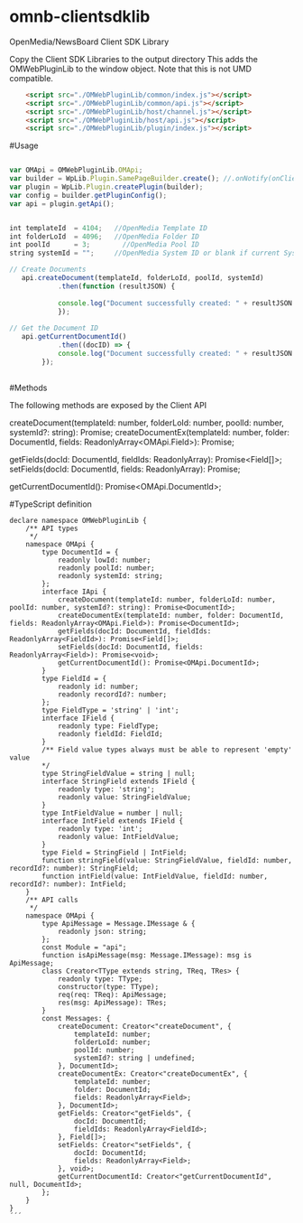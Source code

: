 # omnb-clientsdklib
OpenMedia/NewsBoard Client SDK Library


Copy the Client SDK Libraries to the output directory
This adds the OMWebPluginLib to the window object. Note that this is not UMD compatible.

```html
    <script src="./OMWebPluginLib/common/index.js"></script>
    <script src="./OMWebPluginLib/common/api.js"></script>
    <script src="./OMWebPluginLib/host/channel.js"></script>
    <script src="./OMWebPluginLib/host/api.js"></script>
    <script src="./OMWebPluginLib/plugin/index.js"></script>
```

#Usage

``` index.js

var OMApi = OMWebPluginLib.OMApi;
var builder = WpLib.Plugin.SamePageBuilder.create(); //.onNotify(onClientNotify)
var plugin = WpLib.Plugin.createPlugin(builder);
var config = builder.getPluginConfig();
var api = plugin.getApi();


int templateId 	= 4104;   //OpenMedia Template ID
int folderLoId 	= 4096;   //OpenMedia Folder ID 
int poolId 		= 3;        //OpenMedia Pool ID
string systemId	= "";     //OpenMedia System ID or blank if current System

// Create Documents
   api.createDocument(templateId, folderLoId, poolId, systemId)
            .then(function (resultJSON) {
			
			console.log("Document successfully created: " + resultJSON.lowId);
			});
      
// Get the Document ID   
   api.getCurrentDocumentId()
            .then((docID) => {
        	console.log("Document successfully created: " + resultJSON.lowId);
      	});
	
 ```
 
 #Methods

The following methods are exposed by the Client API
 
createDocument(templateId: number, folderLoId: number, poolId: number, systemId?: string): Promise<DocumentId>;
createDocumentEx(templateId: number, folder: DocumentId, fields: ReadonlyArray<OMApi.Field>): Promise<DocumentId>;

getFields(docId: DocumentId, fieldIds: ReadonlyArray<FieldId>): Promise<Field[]>;
setFields(docId: DocumentId, fields: ReadonlyArray<Field>): Promise<void>;

getCurrentDocumentId(): Promise<OMApi.DocumentId>;


#TypeScript definition

```
declare namespace OMWebPluginLib {
    /** API types
     */
    namespace OMApi {
        type DocumentId = {
            readonly lowId: number;
            readonly poolId: number;
            readonly systemId: string;
        };
        interface IApi {
            createDocument(templateId: number, folderLoId: number, poolId: number, systemId?: string): Promise<DocumentId>;
            createDocumentEx(templateId: number, folder: DocumentId, fields: ReadonlyArray<OMApi.Field>): Promise<DocumentId>;
            getFields(docId: DocumentId, fieldIds: ReadonlyArray<FieldId>): Promise<Field[]>;
            setFields(docId: DocumentId, fields: ReadonlyArray<Field>): Promise<void>;
            getCurrentDocumentId(): Promise<OMApi.DocumentId>;
        }
        type FieldId = {
            readonly id: number;
            readonly recordId?: number;
        };
        type FieldType = 'string' | 'int';
        interface IField {
            readonly type: FieldType;
            readonly fieldId: FieldId;
        }
        /** Field value types always must be able to represent 'empty' value
        */
        type StringFieldValue = string | null;
        interface StringField extends IField {
            readonly type: 'string';
            readonly value: StringFieldValue;
        }
        type IntFieldValue = number | null;
        interface IntField extends IField {
            readonly type: 'int';
            readonly value: IntFieldValue;
        }
        type Field = StringField | IntField;
        function stringField(value: StringFieldValue, fieldId: number, recordId?: number): StringField;
        function intField(value: IntFieldValue, fieldId: number, recordId?: number): IntField;
    }
    /** API calls
     */
    namespace OMApi {
        type ApiMessage = Message.IMessage & {
            readonly json: string;
        };
        const Module = "api";
        function isApiMessage(msg: Message.IMessage): msg is ApiMessage;
        class Creator<TType extends string, TReq, TRes> {
            readonly type: TType;
            constructor(type: TType);
            req(req: TReq): ApiMessage;
            res(msg: ApiMessage): TRes;
        }
        const Messages: {
            createDocument: Creator<"createDocument", {
                templateId: number;
                folderLoId: number;
                poolId: number;
                systemId?: string | undefined;
            }, DocumentId>;
            createDocumentEx: Creator<"createDocumentEx", {
                templateId: number;
                folder: DocumentId;
                fields: ReadonlyArray<Field>;
            }, DocumentId>;
            getFields: Creator<"getFields", {
                docId: DocumentId;
                fieldIds: ReadonlyArray<FieldId>;
            }, Field[]>;
            setFields: Creator<"setFields", {
                docId: DocumentId;
                fields: ReadonlyArray<Field>;
            }, void>;
            getCurrentDocumentId: Creator<"getCurrentDocumentId", null, DocumentId>;
        };
    }
}
´´´



 

